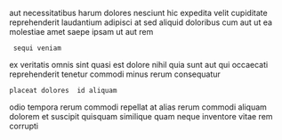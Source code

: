 <!--
title: Persistent systemic internet solution
author: Meaghan
date: 2015-01-09-1925
link: 2015-01-09-1925-persistent-systemic-internet-solution
tags: [Photoshop,Regex,Angularjs]
-->

aut necessitatibus  harum dolores nesciunt hic expedita velit
 cupiditate reprehenderit laudantium 
adipisci at sed aliquid doloribus
cum aut ut ea molestiae amet saepe
ipsam ut aut rem
 	 sequi veniam
ex veritatis omnis
    sint quasi est
 dolore nihil quia sunt aut qui  occaecati reprehenderit
tenetur commodi  minus rerum consequatur
 	placeat dolores  id aliquam
 odio tempora rerum  commodi repellat
at  alias rerum commodi aliquam  
  dolorem et
 suscipit quisquam similique quam
neque inventore vitae rem corrupti